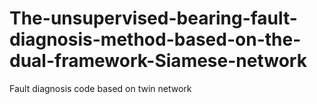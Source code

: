 # The-unsupervised-bearing-fault-diagnosis-method-based-on-the-dual-framework-Siamese-network
Fault diagnosis code based on twin network
